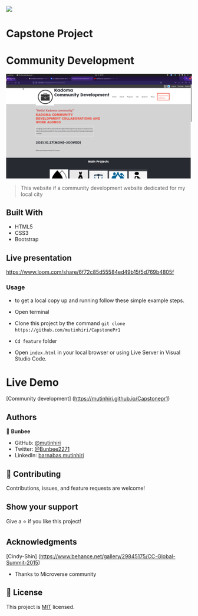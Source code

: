 ![](https://img.shields.io/badge/Microverse-blueviolet)

# Capstone Project 

# Community Development 

![screenshot](img/ScreenCap.png)

>This website if a community development website dedicated for my local city

>
## Built With

- HTML5
- CSS3
- Bootstrap

## Live presentation

https://www.loom.com/share/6f72c85d55584ed49b15f5d769b4805f

### Usage

 - to get a local copy up and running follow these simple example steps.

- Open terminal

- Clone this project by the command `git clone https://github.com/mutinhiri/CapstonePr1`

- `Cd feature` folder

- Open `index.html` in your local browser or using Live Server in Visual Studio Code.

# Live Demo

[Community development] (https://mutinhiri.github.io/Capstonepr1)


## Authors

👤 **Bunbee**

- GitHub: [@mutinhiri](https://github.com/mutinhiri)
- Twitter: [@Bunbee2271](https://twitter.com/@Bunbee2271)
- LinkedIn: [barnabas mutinhiri](https://linkedin.com/in/bunbee)


## 🤝 Contributing

Contributions, issues, and feature requests are welcome!


## Show your support

Give a ⭐️ if you like this project!

## Acknowledgments
[Cindy-Shin] (https://www.behance.net/gallery/29845175/CC-Global-Summit-2015)
- Thanks to Microverse community

## 📝 License

This project is [MIT](./MIT.md) licensed.